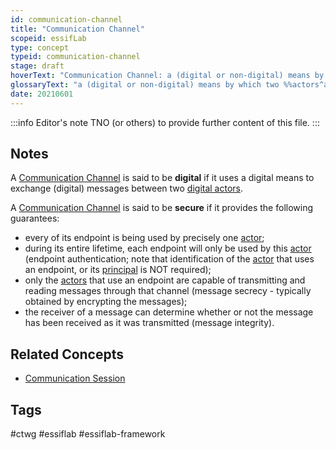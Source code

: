 ```yaml
---
id: communication-channel
title: "Communication Channel"
scopeid: essifLab
type: concept
typeid: communication-channel
stage: draft
hoverText: "Communication Channel: a (digital or non-digital) means by which two Actors can exchange messages with one another."
glossaryText: "a (digital or non-digital) means by which two %%actors^actor%% can exchange messages with one another."
date: 20210601
---
```


:::info Editor's note
TNO (or others) to provide further content of this file.
:::

## Notes

A [Communication Channel](communication-channel) is said to be **digital** if it uses a digital means to exchange (digital) messages between two [digital actors](digital-actor).

A [Communication Channel](communication-channel) is said to be **secure** if it provides the following guarantees:
- every of its endpoint is being used by precisely one [actor](actor);
- during its entire lifetime, each endpoint will only be used by this [actor](actor) (endpoint authentication; note that identification of the [actor](actor) that uses an endpoint, or its [principal](principal) is NOT required);
- only the [actors](actor) that use an endpoint are capable of transmitting and reading messages through that channel (message secrecy - typically obtained by encrypting the messages);
- the receiver of a message can determine whether or not the message has been received as it was transmitted (message integrity).

## Related Concepts
- [Communication Session](communication-session)

## Tags
#ctwg #essiflab #essiflab-framework
